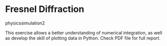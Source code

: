 # Fresnel Diffraction
physicssimulation2

This exercise allows a better understanding of numerical integration, as well as develop the skill of plotting data in Python.
Check PDF file for full report.
